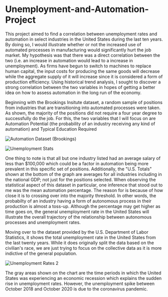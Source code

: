 # Unemployment-and-Automation-Project

This project aimed to find a correlation between unemployment rates and automation in select industries in the United States during the last ten years. By doing so, I would illustrate whether or not the increased use of automated processes in manufacturing would significantly hurt the job market. My hypothesis was that there was a direct correlation between the two (i.e. an increase in automation would lead to a increase in unemployment). As firms have begun to switch to machines to replace human capital, the input costs for producing the same goods will decrease while the aggregate supply of it will increase since it is considered a form of production efficiency. Using historical trend analysis, I sought to discover a strong correlation between the two variables in hopes of getting a better idea on how to assess automation in the long run of the economy.

Beginning with the Brookings Insitute dataset, a random sample of positions from industries that are transitioning into automated processes were taken. As shown, the majority of the positions did not require a four year degree to successfully do the job. For this, the two variables that I will focus on are Automation Potential (the probability of an industry receiving any kind of automation) and Typical Education Required

![Automation Dataset (Brookings)](https://user-images.githubusercontent.com/95776460/210184576-3627ae98-22df-41a6-8164-e921e85c3ca3.png)

![Unemployment Stats](https://user-images.githubusercontent.com/95776460/210270098-59d3afe0-5fd0-48be-9eb1-7992e9aee9d6.png) 

One thing to note is that all but one industry listed had an average salary of less than $100,000 which could be a factor in automation being more prevalent in this specific set of positions. Additionally, the "U.S. Totals" shown at the bottom of the graph are averages for all industries including in the national GDP; not just for the positions selected. When observing the statistical aspect of this dataset in particular, one inference that stood out to me was the mean automation percentage. The reason for is because of how close it is to crossing over into the majority threshold. In other words, the probabilty of an industry having a form of autonomous process in their production is almost a toss-up. Although the percentage may get higher as time goes on, the general unemployment rate in the United States will illustrate the overall trajectory of the relationship between autonomous processes and unemployment rates.

Moving over to the dataset provided by the U.S. Department of Labor Statistics, it shows the total unemployment rate in the United States from the last twenty years. While it does originally split the data based on the civilian's race, we are just trying to focus on the collective data as it is more indictive of the general population.

![Unemployment Rates 2](https://user-images.githubusercontent.com/95776460/210268559-5841f481-2dea-4653-8a3e-8805893cb1c2.png)

The gray areas shown on the chart are the time periods in which the United States was experiencing an economic recession which explains the sudden rise in unemployment rates. However, the unemployment spike between October 2018 and October 2020 is due to the coronavirus pandemic. 

